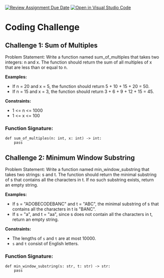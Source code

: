 [![Review Assignment Due Date](https://classroom.github.com/assets/deadline-readme-button-24ddc0f5d75046c5622901739e7c5dd533143b0c8e959d652212380cedb1ea36.svg)](https://classroom.github.com/a/cmUqWtY-)
[![Open in Visual Studio Code](https://classroom.github.com/assets/open-in-vscode-718a45dd9cf7e7f842a935f5ebbe5719a5e09af4491e668f4dbf3b35d5cca122.svg)](https://classroom.github.com/online_ide?assignment_repo_id=15021405&assignment_repo_type=AssignmentRepo)
# Coding Challenge
## Challenge 1: Sum of Multiples
Problem Statement:
Write a function named sum_of_multiples that takes two integers: n and x. The function should return the sum of all multiples of x that are less than or equal to n.

**Examples:**

- If n = 20 and x = 5, the function should return 5 + 10 + 15 + 20 = 50.
- If n = 15 and x = 3, the function should return 3 + 6 + 9 + 12 + 15 = 45.

**Constraints:**

- 1 <= n <= 1000
- 1 <= x <= 100

### Function Signature:
```
def sum_of_multiples(n: int, x: int) -> int:
    pass
```

## Challenge 2: Minimum Window Substring
Problem Statement:
Write a function named min_window_substring that takes two strings: s and t. The function should return the minimal substring of s that contains all the characters in t. If no such substring exists, return an empty string.

**Examples:**

- If s = "ADOBECODEBANC" and t = "ABC", the minimal substring of s that contains all the characters in t is "BANC".
- If s = "a", and t = "aa", since s does not contain all the characters in t, return an empty string.

**Constraints:**
- The lengths of `s` and `t` are at most 10000.
- `s` and `t` consist of English letters.
### Function Signature:
```
def min_window_substring(s: str, t: str) -> str:
    pass
```
